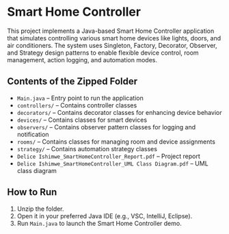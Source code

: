       
# Smart Home Controller  

This project implements a Java-based Smart Home Controller application that simulates controlling various smart home devices like lights, doors, and air conditioners. The system uses Singleton, Factory, Decorator, Observer, and Strategy design patterns to enable flexible device control, room management, action logging, and automation modes.

## Contents of the Zipped Folder  
- `Main.java` – Entry point to run the application  
- `controllers/` – Contains controller classes  
- `decorators/` – Contains decorator classes for enhancing device behavior  
- `devices/` – Contains classes for smart devices  
- `observers/` – Contains observer pattern classes for logging and notification  
- `rooms/` – Contains classes for managing room and device assignments  
- `strategy/` – Contains automation strategy classes  
- `Delice Ishimwe_SmartHomeController_Report.pdf` – Project report  
- `Delice Ishimwe_SmartHomeController_UML Class Diagram.pdf` – UML class diagram

## How to Run  
1. Unzip the folder.  
2. Open it in your preferred Java IDE (e.g., VSC, IntelliJ, Eclipse).  
3. Run `Main.java` to launch the Smart Home Controller demo.
